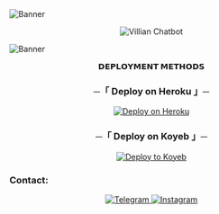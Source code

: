 <img src="https://user-images.githubusercontent.com/73097560/115834477-dbab4500-a447-11eb-908a-139a6edaec5c.gif" alt="Banner">
<p align="center">
    <img src="https://files.catbox.moe/0kpdw9.jpg" alt="Villian Chatbot">
</p>
<img src="https://user-images.githubusercontent.com/73097560/115834477-dbab4500-a447-11eb-908a-139a6edaec5c.gif" alt="Banner">

<p align="center"><b>𝗗𝗘𝗣𝗟𝗢𝗬𝗠𝗘𝗡𝗧 𝗠𝗘𝗧𝗛𝗢𝗗𝗦</b></p>

<h3 align="center">
    ─「 Deploy on Heroku 」─
</h3>

<p align="center">
    <a href="https://dashboard.heroku.com/new?template=https://github.com/Moonshining1/ZOYU-CHATBOT1">
        <img src="https://img.shields.io/badge/Deploy%20On%20Heroku-green?style=for-the-badge&logo=heroku" alt="Deploy on Heroku">
    </a>
</p>

<h3 align="center">
    ─「 Deploy on Koyeb 」─
</h3>

<p align="center">
    <a href="https://app.koyeb.com/deploy?name=king-chatbot&type=git&repository=amritraj78%2FKING-CHATBOT&branch=master&builder=dockerfile&env%5BBOT_TOKEN%5D=8028387678%3AAAFwWB7br7Ifcg7R9SxflazeEnbqZ_9DhcY&env%5BMONGO_URL%5D=mongodb%2Bsrv%3A%2F%2Famrit%3AAmrit2627%40cluster0.tfbuw.mongodb.net%2F%3FretryWrites%3Dtrue%26w%3Dmajority%26appName%3DCluster0&env%5BOWNER_ID%5D=7745014754&ports=8000%3Bhttp%3B%2F">
        <img src="https://www.koyeb.com/static/images/deploy/button.svg" alt="Deploy to Koyeb">
    </a>
</p>

### Contact:
<p align="center">
    <a href="https://t.me/ll_BRANDED_ll">
        <img title="Telegram" src="https://img.shields.io/badge/Telegram-%23000000.svg?&style=for-the-badge&logo=telegram&logoColor=61DAFB" alt="Telegram">
    </a>
    <a href="https://instagram.com/amrit_raj.9">
        <img title="Instagram" src="https://img.shields.io/badge/instagram-%23E4405F.svg?&style=for-the-badge&logo=instagram&logoColor=white" alt="Instagram">
    </a>
</p>
